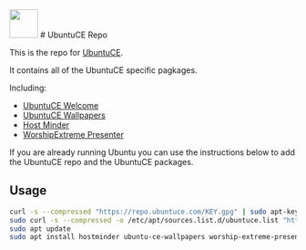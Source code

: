 <img src="https://raw.githubusercontent.com/mhancoc7/repo.ubuntuce.com/main/logo.png" height="50" />
# UbuntuCE Repo

This is the repo for [UbuntuCE](https://ubuntuce.com/).

It contains all of the UbuntuCE specific pagkages.

Including:
- [UbuntuCE Welcome](https://github.com/mhancoc7/ubuntu-ce-welcome#readme)
- [UbuntuCE Wallpapers](https://github.com/mhancoc7/ubuntu-ce-wallpapers#readme)
- [Host Minder](https://github.com/mhancoc7/hostminder#readme)
- [WorshipExtreme Presenter](https://github.com/mhancoc7/worship-extreme-presenter#readme)

If you are already running Ubuntu you can use the instructions below to add the UbuntuCE repo and the UbuntuCE packages.

## Usage

```bash
curl -s --compressed "https://repo.ubuntuce.com/KEY.gpg" | sudo apt-key add -
sudo curl -s --compressed -o /etc/apt/sources.list.d/ubuntuce.list "https://repo.ubuntuce.com/ubuntuce.list"
sudo apt update
sudo apt install hostminder ubuntu-ce-wallpapers worship-extreme-presenter
```
